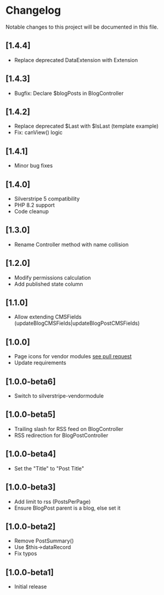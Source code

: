 # Changelog

Notable changes to this project will be documented in this file.

## [1.4.4]

- Replace deprecated DataExtension with Extension


## [1.4.3]

- Bugfix: Declare $blogPosts in BlogController


## [1.4.2]

- Replace deprecated $Last with $IsLast (template example)
- Fix: canView() logic


## [1.4.1]

- Minor bug fixes


## [1.4.0]

- Silverstripe 5 compatibility
- PHP 8.2 support
- Code cleanup


## [1.3.0]

- Rename Controller method with name collision


## [1.2.0]

- Modify permissions calculation
- Add published state column


## [1.1.0]

- Allow extending CMSFields (updateBlogCMSFields|updateBlogPostCMSFields)


## [1.0.0]

- Page icons for vendor modules [see pull request](https://github.com/silverstripe/silverstripe-cms/pull/1996)
- Update requirements


## [1.0.0-beta6]

- Switch to silverstripe-vendormodule


## [1.0.0-beta5]

- Trailing slash for RSS feed on BlogController
- RSS redirection for BlogPostController


## [1.0.0-beta4]

- Set the "Title" to "Post Title"


## [1.0.0-beta3]

- Add limit to rss (PostsPerPage)
- Ensure BlogPost parent is a blog, else set it


## [1.0.0-beta2]

- Remove PostSummary()
- Use $this->dataRecord
- Fix typos


## [1.0.0-beta1]

- Initial release
